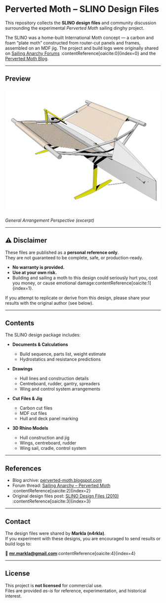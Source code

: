 # Perverted Moth – SLINO Design Files

This repository collects the **SLINO design files** and community discussion surrounding the experimental *Perverted Moth* sailing dinghy project.

The SLINO was a home-built International Moth concept — a carbon and foam “plate moth” constructed from router-cut panels and frames, assembled on an MDF jig. The project and build logs were originally shared on [Sailing Anarchy Forums](https://forums.sailinganarchy.com/threads/perverted-moth.89686/) :contentReference[oaicite:0]{index=0} and the [Perverted Moth Blog](http://perverted-moth.blogspot.com/search/label/slino).

---

## Preview

![SLINO GA Perspective Excerpt](SLINO%20009%20-%20GA%20PERSPECTIVE%20EXCERPT.jpg)

*General Arrangement Perspective (excerpt)*

---

## ⚠️ Disclaimer

These files are published as a **personal reference only**.  
They are not guaranteed to be complete, safe, or production-ready.

- **No warranty is provided.**  
- **Use at your own risk.**  
- Building and sailing a moth to this design could seriously hurt you, cost you money, or cause emotional damage:contentReference[oaicite:1]{index=1}.  

If you attempt to replicate or derive from this design, please share your results with the original author (see below).

---

## Contents

The SLINO design package includes:

- **Documents & Calculations**  
  - Build sequence, parts list, weight estimate  
  - Hydrostatics and resistance predictions  

- **Drawings**  
  - Hull lines and construction details  
  - Centreboard, rudder, gantry, spreaders  
  - Wing and control system arrangements  

- **Cut Files & Jig**  
  - Carbon cut files  
  - MDF cut files  
  - Hull and deck panel marking  

- **3D Rhino Models**  
  - Hull construction and jig  
  - Wings, centreboard, rudder  
  - Wing sail, cradle, control system  

---

## References

- Blog archive: [perverted-moth.blogspot.com](http://perverted-moth.blogspot.com/search/label/slino)  
- Forum thread: [Sailing Anarchy – Perverted Moth](https://forums.sailinganarchy.com/threads/perverted-moth.89686/) :contentReference[oaicite:2]{index=2}  
- Original design files post: [SLINO Design Files (2010)](https://perverted-moth.blogspot.com/2010/11/slino-design-files.html) :contentReference[oaicite:3]{index=3}

---

## Contact

The design files were shared by **Markla (n4rkla)**.  
If you experiment with these designs, you are encouraged to send results or build logs to:

📧 **mr.markla@gmail.com**:contentReference[oaicite:4]{index=4}

---

## License

This project is **not licensed** for commercial use.  
Files are provided *as-is* for reference, experimentation, and historical interest.
